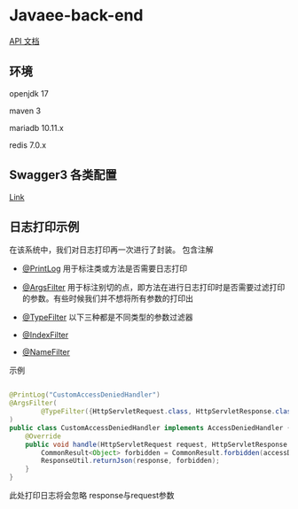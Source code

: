 # Javaee-back-end

[API 文档](https://github.com/Discut/Javaee-back-end/blob/master/API%20v1.md)

## 环境

openjdk 17

maven 3

mariadb 10.11.x

redis 7.0.x

## Swagger3 各类配置

<a href="https://blog.csdn.net/weixin_42759726/article/details/111850907">Link</a>

## 日志打印示例

在该系统中，我们对日志打印再一次进行了封装。
包含注解

+ [@PrintLog](https://github.com/Discut/Javaee-back-end/blob/master/src/main/java/com/ybuse/schoolbackend/core/logger/annotation/PrintLog.java)
  用于标注类或方法是否需要日志打印

+ [@ArgsFilter](https://github.com/Discut/Javaee-back-end/blob/master/src/main/java/com/ybuse/schoolbackend/core/logger/annotation/ArgsFilter.java)
  用于标注别切的点，即方法在进行日志打印时是否需要过滤打印的参数。有些时候我们并不想将所有参数的打印出

+ [@TypeFilter](https://github.com/Discut/Javaee-back-end/blob/master/src/main/java/com/ybuse/schoolbackend/core/logger/annotation/TypeFilter.java)
  以下三种都是不同类型的参数过滤器
+ [@IndexFilter](https://github.com/Discut/Javaee-back-end/blob/master/src/main/java/com/ybuse/schoolbackend/core/logger/annotation/IndexFilter.java)
+ [@NameFilter](https://github.com/Discut/Javaee-back-end/blob/master/src/main/java/com/ybuse/schoolbackend/core/logger/annotation/NameFilter.java)

示例

```java

@PrintLog("CustomAccessDeniedHandler")
@ArgsFilter(
        @TypeFilter({HttpServletRequest.class, HttpServletResponse.class})
)
public class CustomAccessDeniedHandler implements AccessDeniedHandler {
    @Override
    public void handle(HttpServletRequest request, HttpServletResponse response, AccessDeniedException accessDeniedException) throws IOException {
        CommonResult<Object> forbidden = CommonResult.forbidden(accessDeniedException.getMessage());
        ResponseUtil.returnJson(response, forbidden);
    }
}
```

此处打印日志将会忽略 response与request参数
